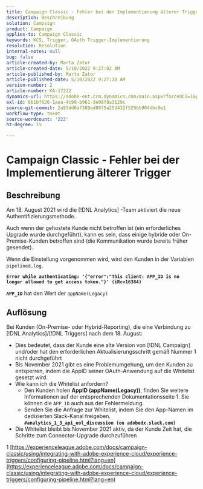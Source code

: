 ```yaml
---
title: Campaign Classic - Fehler bei der Implementierung älterer Trigger
description: Beschreibung
solution: Campaign
product: Campaign
applies-to: Campaign Classic
keywords: KCS, Trigger, OAuth Trigger-Implementierung
resolution: Resolution
internal-notes: null
bug: false
article-created-by: Marta Zator
article-created-date: 5/10/2022 9:27:02 AM
article-published-by: Marta Zator
article-published-date: 5/10/2022 9:27:38 AM
version-number: 2
article-number: KA-17222
dynamics-url: https://adobe-ent.crm.dynamics.com/main.aspx?forceUCI=1&pagetype=entityrecord&etn=knowledgearticle&id=4ba79854-43d0-ec11-a7b5-00224809c101
exl-id: 0b1bf626-1aea-4c99-b961-3e08f8a3129c
source-git-commit: 2a93dd0a7389ed08f5a253432f529bb904dbc0e1
workflow-type: tm+mt
source-wordcount: '222'
ht-degree: 1%

---
```


# Campaign Classic - Fehler bei der Implementierung älterer Trigger

## Beschreibung


Am 18. August 2021 wird die [!DNL Analytics] -Team aktiviert die neue Authentifizierungsmethode.

Auch wenn der gehostete Kunde nicht betroffen ist (ein erforderliches Upgrade wurde durchgeführt), kann es sein, dass einige hybride oder On-Premise-Kunden betroffen sind (die Kommunikation wurde bereits früher gesendet).

Wenn die Einstellung vorgenommen wird, wird den Kunden in der Variablen `pipelined.log`.

<b>`Error while authenticating: '{"error":"This client: APP_ID is no longer allowed to get access token."}' (iRc=16384)`</b>

<b>`APP_ID`</b> hat den Wert der `appName(Legacy)`


## Auflösung


Bei Kunden (On-Premise- oder Hybrid-Reporting), die eine Verbindung zu [!DNL Analytics]/[!DNL Triggers] nach dem 18. August:

- Dies bedeutet, dass der Kunde eine alte Version von [!DNL Campaign] und/oder hat den erforderlichen Aktualisierungsschritt gemäß Nummer 1 nicht durchgeführt
- Bis November 2021 gibt es eine Problemumgehung, um den Kunden zu entsperren, indem die AppID seiner OAuth-Anwendung auf die Whitelist gesetzt wird.
- Wie kann ich die Whitelist anfordern?
   - Den Kunden holen <b>AppID (appName(Legacy))</b>, finden Sie weitere Informationen auf der entsprechenden Dokumentationsseite 1. Sie können die `APP_ID` auch aus der Fehlermeldung.
   - Senden Sie die Anfrage zur Whitelist, indem Sie den App-Namen im dedizierten Slack-Kanal freigeben. <b>`#analytics_1_3_api_eol_discussion (on adobedx.slack.com)`</b>
- Die Whitelist bleibt bis November 2021 aktiv, da der Kunde Zeit hat, die Schritte zum Connector-Upgrade durchzuführen


1 [https://experienceleague.adobe.com/docs/campaign-classic/using/integrating-with-adobe-experience-cloud/experience-triggers/configuring-pipeline.html?lang=en](https://experienceleague.adobe.com/docs/campaign-classic/using/integrating-with-adobe-experience-cloud/experience-triggers/configuring-pipeline.html?lang=en)
